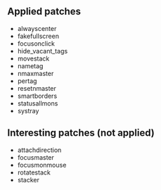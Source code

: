 Applied patches
---------------

* alwayscenter
* fakefullscreen
* focusonclick
* hide_vacant_tags
* movestack
* nametag
* nmaxmaster
* pertag
* resetnmaster
* smartborders
* statusallmons
* systray

Interesting patches (not applied)
---------------------------------

* attachdirection
* focusmaster
* focusmonmouse
* rotatestack
* stacker
